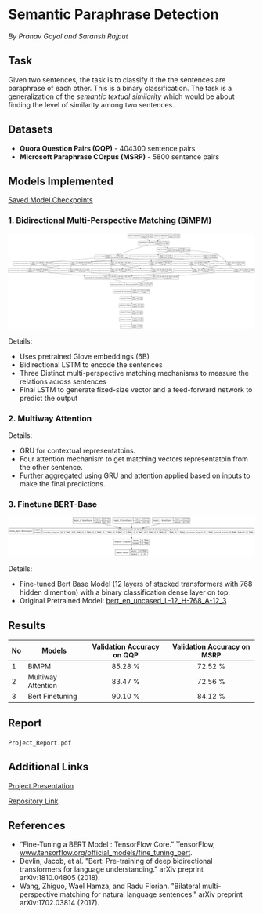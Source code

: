 # Semantic Paraphrase Detection
*By Pranav Goyal and Saransh Rajput*

## Task

Given two sentences, the task is to classify if the the sentences are paraphrase of each other. This is a binary classification. The task is a generalization of the *semantic textual similarity* which would be about finding the level of similarity among two sentences.

## Datasets

+ **Quora Question Pairs (QQP)** - 404300 sentence pairs
+ **Microsoft Paraphrase COrpus (MSRP)** - 5800 sentence pairs

## Models Implemented

[Saved Model Checkpoints](https://drive.google.com/drive/folders/1yMqTg9Er4VmvV0BCK1bSAPcgZCdx3Oqp?usp=sharing)

### 1. Bidirectional Multi-Perspective Matching (BiMPM)
![Bert Model](model_images/BiMPM.png "BERT")

Details:
+ Uses pretrained Glove embeddings (6B)
+ Bidirectional LSTM to encode the sentences
+ Three Distinct multi-perspective matching mechanisms to measure the relations across sentences
+ Final LSTM to generate fixed-size vector and a feed-forward network to predict the output 


### 2. Multiway Attention
Details: 
+ GRU for contextual representatoins.
+ Four attention mechanism to get matching vectors representatoin from the other sentence.
+ Further aggregated using GRU and attention applied based on inputs to make the final predictions. 



### 3. Finetune BERT-Base 
![Bert Model](model_images/Bert_model.png "BERT")

Details:
+ Fine-tuned Bert Base Model (12 layers of stacked transformers with 768 hidden dimention) with a binary classification dense layer on top.
+ Original Pretrained Model: [bert_en_uncased_L-12_H-768_A-12_3](https://tfhub.dev/tensorflow/bert_en_uncased_L-12_H-768_A-12/2)

## Results
No  | Models            | Validation Accuracy on QQP | Validation Accuracy on MSRP 
--- | -----             | :-------------------:| :-----:|
| 1 |  BiMPM  | 85.28 %  | 72.52 %
| 2 |  Multiway Attention  | 83.47 %  |  72.56 %
| 3 |  Bert Finetuning  | 90.10 % | 84.12 %

## Report
`Project_Report.pdf`

## Additional Links

[Project Presentation](https://docs.google.com/presentation/d/1J-1iSfrvD7bW08aHHIKZy5-PgDgNDDi4-TbQDfKia8I/edit?usp=sharing)

[Repository Link](https://github.com/Pranav174/ParaphraseDetection)

## References 
+ “Fine-Tuning a BERT Model  :   TensorFlow Core.” TensorFlow, www.tensorflow.org/official_models/fine_tuning_bert. 
+ Devlin, Jacob, et al. "Bert: Pre-training of deep bidirectional transformers for language understanding." arXiv preprint arXiv:1810.04805 (2018).
+ Wang, Zhiguo, Wael Hamza, and Radu Florian. "Bilateral multi-perspective matching for natural language sentences." arXiv preprint arXiv:1702.03814 (2017).